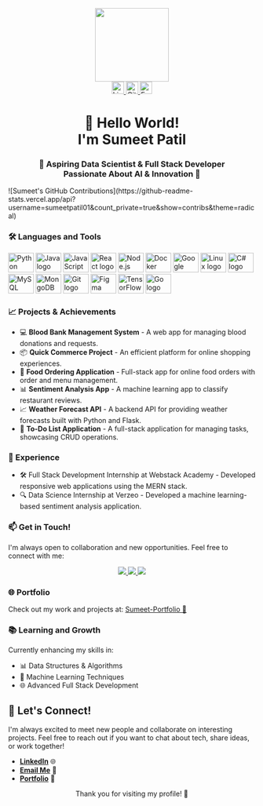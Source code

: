 <div align="center">
  <img height="150" src="https://media.giphy.com/media/bAQH7WXKqtIBrPs7sR/giphy.gif" />
</div>

<div align="center">
  <a href="https://www.linkedin.com/in/sumeet-patil-2b70bb227/" target="_blank">
    <img src="https://img.shields.io/static/v1?message=LinkedIn&logo=linkedin&label=&color=0077B5&logoColor=white&labelColor=&style=for-the-badge" height="25" alt="LinkedIn logo" />
  </a>
  <a href="https://github.com/sumeetpatil01" target="_blank">
    <img src="https://img.shields.io/static/v1?message=GitHub&logo=github&label=&color=181717&logoColor=white&labelColor=&style=for-the-badge" height="25" alt="GitHub logo" />
  </a>
  <a href="mailto:sumeetp967@gmail.com" target="_blank">
    <img src="https://img.shields.io/static/v1?message=Email&logo=gmail&label=&color=EA4335&logoColor=white&labelColor=&style=for-the-badge" height="25" alt="Email logo" />
  </a>
</div>

<h1 align="center">👋 Hello World! <br /> I'm Sumeet Patil</h1>

<h3 align="center">🌟 Aspiring Data Scientist & Full Stack Developer <br /> Passionate About AI & Innovation 🚀</h3>
![Sumeet's GitHub Contributions](https://github-readme-stats.vercel.app/api?username=sumeetpatil01&count_private=true&show=contribs&theme=radical)



<h3 align="left">🛠 Languages and Tools</h3>

<div align="left">
<img src="https://cdn.jsdelivr.net/gh/devicons/devicon/icons/python/python-original.svg" height="40" width="52" alt="Python logo" />
  <img src="https://cdn.jsdelivr.net/gh/devicons/devicon/icons/java/java-original.svg" height="40" width="52" alt="Java logo" />
  <img src="https://cdn.jsdelivr.net/gh/devicons/devicon/icons/javascript/javascript-original.svg" height="40" width="52" alt="JavaScript logo" />
  <img src="https://cdn.jsdelivr.net/gh/devicons/devicon/icons/react/react-original.svg" height="40" width="52" alt="React logo" />
  <img src="https://cdn.jsdelivr.net/gh/devicons/devicon/icons/nodejs/nodejs-original.svg" height="40" width="52" alt="Node.js logo" />
  <img src="https://cdn.jsdelivr.net/gh/devicons/devicon/icons/docker/docker-plain-wordmark.svg" height="40" width="52" alt="Docker logo" />
  <img src="https://cdn.jsdelivr.net/gh/devicons/devicon/icons/googlecloud/googlecloud-original.svg" height="40" width="52" alt="Google Cloud logo" />
  <img src="https://cdn.jsdelivr.net/gh/devicons/devicon/icons/linux/linux-original.svg" height="40" width="52" alt="Linux logo" />
  <img src="https://static-00.iconduck.com/assets.00/csharp-icon-1755x2048-5r3ugs1f.png" height="40" width="52" alt="C# logo" />
  <img src="https://cdn.jsdelivr.net/gh/devicons/devicon/icons/mysql/mysql-original.svg" height="40" width="52" alt="MySQL logo" />
  <img src="https://cdn.jsdelivr.net/gh/devicons/devicon/icons/mongodb/mongodb-original.svg" height="40" width="52" alt="MongoDB logo" />
  <img src="https://cdn.jsdelivr.net/gh/devicons/devicon/icons/git/git-original.svg" height="40" width="52" alt="Git logo" />
  <img src="https://cdn.jsdelivr.net/gh/devicons/devicon/icons/figma/figma-original.svg" height="40" width="52" alt="Figma logo" />
  <img src="https://cdn.jsdelivr.net/gh/devicons/devicon/icons/tensorflow/tensorflow-original.svg" height="40" width="52" alt="TensorFlow logo" />
  <img src="https://cdn.jsdelivr.net/gh/devicons/devicon/icons/go/go-original.svg" height="40" width="52" alt="Go logo" />
</div>

<h3 align="left">📈 Projects & Achievements</h3>
<ul>
  <li>💻 <strong>Blood Bank Management System</strong> - A web app for managing blood donations and requests.</li>
  <li>📦 <strong>Quick Commerce Project</strong> - An efficient platform for online shopping experiences.</li>
  <li>🍔 <strong>Food Ordering Application</strong> - Full-stack app for online food orders with order and menu management.</li>
  <li>📊 <strong>Sentiment Analysis App</strong> - A machine learning app to classify restaurant reviews.</li>
  <li>📈 <strong>Weather Forecast API</strong> - A backend API for providing weather forecasts built with Python and Flask.</li>
  <li>📝 <strong>To-Do List Application</strong> - A full-stack application for managing tasks, showcasing CRUD operations.</li>
</ul>

<h3 align="left">💼 Experience</h3>
<ul>
  <li>🛠️ Full Stack Development Internship at Webstack Academy - Developed responsive web applications using the MERN stack.</li>
  <li>🔍 Data Science Internship at Verzeo - Developed a machine learning-based sentiment analysis application.</li>
</ul>

<h3 align="left">📫 Get in Touch!</h3>
<p>I'm always open to collaboration and new opportunities. Feel free to connect with me:</p>

<div align="center">
  <a href="https://www.linkedin.com/in/sumeet-patil-2b70bb227/" target="_blank">
    <img src="https://img.shields.io/static/v1?message=Connect_on_LinkedIn&label=&color=0077B5&logo=linkedin&logoColor=white&style=for-the-badge" />
  </a>
  <a href="https://github.com/sumeetpatil01" target="_blank">
    <img src="https://img.shields.io/static/v1?message=Explore_my_GitHub&label=&color=181717&logo=github&logoColor=white&style=for-the-badge" />
  </a>
  <a href="mailto:sumeetp967@gmail.com" target="_blank">
    <img src="https://img.shields.io/static/v1?message=Email_Me&label=&color=EA4335&logo=gmail&logoColor=white&style=for-the-badge" />
  </a>
</div>

<h3 align="left">🌐 Portfolio</h3>
<p>Check out my work and projects at: <a href="https://main--sumeetpatil-portfolio.netlify.app/" target="_blank">Sumeet-Portfolio 🔗</a></p>

<h3 align="left">📚 Learning and Growth</h3>
<p>Currently enhancing my skills in:</p>
<ul>
  <li>📊 Data Structures & Algorithms</li>
  <li>🤖 Machine Learning Techniques</li>
  <li>🌐 Advanced Full Stack Development</li>
</ul>

## 🤝 Let's Connect!

I'm always excited to meet new people and collaborate on interesting projects. Feel free to reach out if you want to chat about tech, share ideas, or work together!

- **[LinkedIn](https://www.linkedin.com/in/sumeet-patil-2b70bb227/)** 🌐
- **[Email Me](mailto:sumeetp967@gmail.com)** 📩
- **[Portfolio](https://main--sumeetpatil-portfolio.netlify.app/)** 🌟

<p align="center">Thank you for visiting my profile! 🚀</p>
